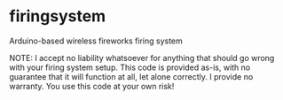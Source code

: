 firingsystem
============

Arduino-based wireless fireworks firing system

NOTE: I accept no liability whatsoever for anything that should go wrong with
your firing system setup.  This code is provided as-is, with no guarantee that
it will function at all, let alone correctly.  I provide no warranty.  You use
this code at your own risk!
